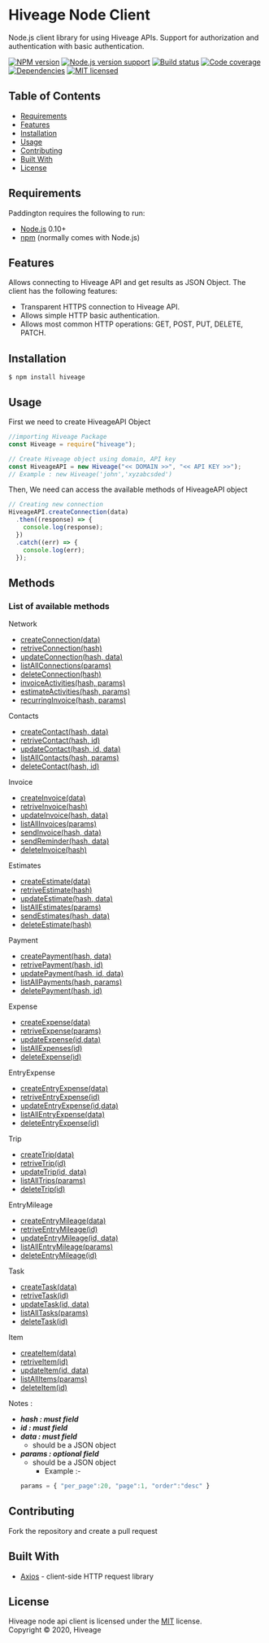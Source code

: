 # Hiveage Node Client

Node.js client library for using Hiveage APIs. Support for authorization and authentication with basic authentication.

[![NPM version][shield-npm]](#)
[![Node.js version support][shield-node]](#)
[![Build status][shield-build]](#)
[![Code coverage][shield-coverage]](#)
[![Dependencies][shield-dependencies]](#)
[![MIT licensed][shield-license]](#)

## Table of Contents

- [Requirements](#requirements)
- [Features](#Features)
- [Installation](#installation)
- [Usage](#usage)
- [Contributing](#contributing)
- [Built With](#built-with)
- [License](#license)

## Requirements

Paddington requires the following to run:

- [Node.js][node] 0.10+
- [npm][npm] (normally comes with Node.js)

## Features

Allows connecting to Hiveage API and get results as JSON Object. The client has the following features:

- Transparent HTTPS connection to Hiveage API.
- Allows simple HTTP basic authentication.
- Allows most common HTTP operations: GET, POST, PUT, DELETE, PATCH.

## Installation

```console
$ npm install hiveage
```

## Usage

First we need to create HiveageAPI Object

```js
//importing Hiveage Package
const Hiveage = require("hiveage");

// Create Hiveage object using domain, API key
const HiveageAPI = new Hiveage("<< DOMAIN >>", "<< API KEY >>");
// Example : new Hiveage('john','xyzabcsded')
```

Then, We need can access the available methods of HiveageAPI object

```js
// Creating new connection
HiveageAPI.createConnection(data)
  .then((response) => {
    console.log(response);
  })
  .catch((err) => {
    console.log(err);
  });
```

## Methods

### List of available methods


Network

- [createConnection(data)](https://github.com/hiveage/api-nodejs-sdk/blob/master/README/NETWORK.MD#create-a-new-connection)
- [retriveConnection(hash)](https://github.com/hiveage/api-nodejs-sdk/blob/master/README/NETWORK.MD#retrieve-a-connection)
- [updateConnection(hash, data)](https://github.com/hiveage/api-nodejs-sdk/blob/master/README/NETWORK.MD#update-a-connection)
- [listAllConnections(params)](https://github.com/hiveage/api-nodejs-sdk/blob/master/README/NETWORK.MD#delete-a-connection)
- [deleteConnection(hash)](https://github.com/hiveage/api-nodejs-sdk/blob/master/README/NETWORK.MD#list-all-connections)
- [invoiceActivities(hash, params)](https://github.com/hiveage/api-nodejs-sdk/blob/master/README/NETWORK.MD#invoice-activities) 
- [estimateActivities(hash, params)](https://github.com/hiveage/api-nodejs-sdk/blob/master/README/NETWORK.MD#estimate-activities) 
- [recurringInvoice(hash, params)](https://github.com/hiveage/api-nodejs-sdk/blob/master/README/NETWORK.MD#recurring-invoice-activities)

Contacts

- [createContact(hash, data)](https://github.com/hiveage/api-nodejs-sdk/blob/master/README/CONTACT.MD#create-a-new-contact)
- [retriveContact(hash, id)](https://github.com/hiveage/api-nodejs-sdk/blob/master/README/CONTACT.MD#retrieve-a-contact)
- [updateContact(hash, id, data)](https://github.com/hiveage/api-nodejs-sdk/blob/master/README/CONTACT.MD#update-a-contact)
- [listAllContacts(hash, params)](https://github.com/hiveage/api-nodejs-sdk/blob/master/README/CONTACT.MD#list-all-contacts)
- [deleteContact(hash, id)](https://github.com/hiveage/api-nodejs-sdk/blob/master/README/CONTACT.MD#delete-a-contact)

Invoice

- [createInvoice(data)](https://github.com/hiveage/api-nodejs-sdk/blob/master/README/INVOICE.MD#create-a-invoice)
- [retriveInvoice(hash)](https://github.com/hiveage/api-nodejs-sdk/blob/master/README/INVOICE.MD#retrieve-an-invoice)
- [updateInvoice(hash, data)](https://github.com/hiveage/api-nodejs-sdk/blob/master/README/INVOICE.MD#update-an-invoice)
- [listAllInvoices(params)](https://github.com/hiveage/api-nodejs-sdk/blob/master/README/INVOICE.MD#list-all-invoices)
- [sendInvoice(hash, data)](https://github.com/hiveage/api-nodejs-sdk/blob/master/README/INVOICE.MD#send-invoice) 
- [sendReminder(hash, data)](https://github.com/hiveage/api-nodejs-sdk/blob/master/README/INVOICE.MD#send-invoice-reminder)
- [deleteInvoice(hash)](https://github.com/hiveage/api-nodejs-sdk/blob/master/README/INVOICE.MD#delete-an-invoice)

Estimates

- [createEstimate(data)](https://github.com/hiveage/api-nodejs-sdk/blob/master/README/ESTIMATE.MD#create-a-new-estimate)
- [retriveEstimate(hash)](https://github.com/hiveage/api-nodejs-sdk/blob/master/README/ESTIMATE.MD#retrieve-an-estimate)
- [updateEstimate(hash, data)](https://github.com/hiveage/api-nodejs-sdk/blob/master/README/ESTIMATE.MD#update-an-estimate)
- [listAllEstimates(params)](https://github.com/hiveage/api-nodejs-sdk/blob/master/README/ESTIMATE.MD#list-all-estimates)
- [sendEstimates(hash, data)](https://github.com/hiveage/api-nodejs-sdk/blob/master/README/ESTIMATE.MD#send-estimate)
- [deleteEstimate(hash)](https://github.com/hiveage/api-nodejs-sdk/blob/master/README/ESTIMATE.MD#delete-an-estimate)

Payment

- [createPayment(hash, data)](https://github.com/hiveage/api-nodejs-sdk/blob/master/README/PAYMENT.MD#create-a-new-payment)
- [retrivePayment(hash, id)](https://github.com/hiveage/api-nodejs-sdk/blob/master/README/PAYMENT.MD#retrieve-a-payment)
- [updatePayment(hash, id, data)](https://github.com/hiveage/api-nodejs-sdk/blob/master/README/PAYMENT.MD#update-a-payment)
- [listAllPayments(hash, params)](https://github.com/hiveage/api-nodejs-sdk/blob/master/README/PAYMENT.MD#list-all-payments)
- [deletePayment(hash, id)](https://github.com/hiveage/api-nodejs-sdk/blob/master/README/PAYMENT.MD#delete-a-payment)

Expense

- [createExpense(data)](https://github.com/hiveage/api-nodejs-sdk/blob/master/README/EXPENSE.MD#create-a-new-expense)
- [retriveExpense(params)](https://github.com/hiveage/api-nodejs-sdk/blob/master/README/EXPENSE.MD#retrieve-an-expense)
- [updateExpense(id,data)](https://github.com/hiveage/api-nodejs-sdk/blob/master/README/EXPENSE.MD#update-an-expense)
- [listAllExpenses(id)](https://github.com/hiveage/api-nodejs-sdk/blob/master/README/EXPENSE.MD#list-all-expenses)
- [deleteExpense(id)](https://github.com/hiveage/api-nodejs-sdk/blob/master/README/EXPENSE.MD#delete-an-expense)

EntryExpense

- [createEntryExpense(data)](https://github.com/hiveage/api-nodejs-sdk/blob/master/README/ENTRYEXPENSE.MD#create-a-new-expenseentry)
- [retriveEntryExpense(id)](https://github.com/hiveage/api-nodejs-sdk/blob/master/README/ENTRYEXPENSE.MD#retrieve-an-expenseentry)
- [updateEntryExpense(id,data)](https://github.com/hiveage/api-nodejs-sdk/blob/master/README/ENTRYEXPENSE.MD#update-an-expenseentry)
- [listAllEntryExpense(data)](https://github.com/hiveage/api-nodejs-sdk/blob/master/README/ENTRYEXPENSE.MD#list-all-expensesentries)
- [deleteEntryExpense(id)](https://github.com/hiveage/api-nodejs-sdk/blob/master/README/ENTRYEXPENSE.MD#delete-an-expenseentry)

Trip

- [createTrip(data)](https://github.com/hiveage/api-nodejs-sdk/blob/master/README/TRIP.MD#create-a-new-trip)
- [retriveTrip(id)](https://github.com/hiveage/api-nodejs-sdk/blob/master/README/TRIP.MD#retrieve-a-trip)
- [updateTrip(id, data)](https://github.com/hiveage/api-nodejs-sdk/blob/master/README/TRIP.MD#update-a-trip)
- [listAllTrips(params)](https://github.com/hiveage/api-nodejs-sdk/blob/master/README/TRIP.MD#list-all-trips)
- [deleteTrip(id)](https://github.com/hiveage/api-nodejs-sdk/blob/master/README/TRIP.MD#delete-a-trip)

EntryMileage

- [createEntryMileage(data)](https://github.com/hiveage/api-nodejs-sdk/blob/master/README/TASK.MD#create-a-new-mileageentry)
- [retriveEntryMileage(id)](https://github.com/hiveage/api-nodejs-sdk/blob/master/README/TASK.MD#retrieve-a-mileageentry)
- [updateEntryMileage(id, data)](https://github.com/hiveage/api-nodejs-sdk/blob/master/README/TASK.MD#update-a-mileageentry)
- [listAllEntryMileage(params)](https://github.com/hiveage/api-nodejs-sdk/blob/master/README/TASK.MD#list-all-mileageentries)
- [deleteEntryMileage(id)](https://github.com/hiveage/api-nodejs-sdk/blob/master/README/TASK.MD#delete-a-mileageentry)

Task

- [createTask(data)](https://github.com/hiveage/api-nodejs-sdk/blob/master/README/TASK.MD#create-a-new-task)
- [retriveTask(id)](https://github.com/hiveage/api-nodejs-sdk/blob/master/README/TASK.MD#retrieve-a-task)
- [updateTask(id, data)](https://github.com/hiveage/api-nodejs-sdk/blob/master/README/TASK.MD#update-a-task)
- [listAllTasks(params)](https://github.com/hiveage/api-nodejs-sdk/blob/master/README/TASK.MD#list-all-task)
- [deleteTask(id)](https://github.com/hiveage/api-nodejs-sdk/blob/master/README/TASK.MD#delete-a-task)

Item
- [createItem(data)](https://github.com/hiveage/api-nodejs-sdk/blob/master/README/ITEM.MD#create-a-new-item)
- [retriveItem(id)](https://github.com/hiveage/api-nodejs-sdk/blob/master/README/ITEM.MD#retrieve-an-item)
- [updateItem(id, data)](https://github.com/hiveage/api-nodejs-sdk/blob/master/README/ITEM.MD#update-an-item)
- [listAllItems(params)](https://github.com/hiveage/api-nodejs-sdk/blob/master/README/ITEM.MD#list-all-items)
- [deleteItem(id)](https://github.com/hiveage/api-nodejs-sdk/blob/master/README/ITEM.MD#delete-an-item)

Notes : 
- ***hash : must field***
- ***id : must field***
- ***data : must field***
  - should be a JSON object
- ***params : optional field***
  - should be a JSON object
    - Example :-
  ```js
  params = { "per_page":20, "page":1, "order":"desc" }
  ```
  
## Contributing
  Fork the repository and create a pull request

## Built With

- [Axios](https://github.com/axios/axios) - client-side HTTP request library

## License

Hiveage node api client is licensed under the [MIT](#) license.  
Copyright &copy; 2020, Hiveage

[node]: https://nodejs.org/
[npm]: https://www.npmjs.com/
[shield-coverage]: https://img.shields.io/badge/coverage-100%25-brightgreen.svg
[shield-dependencies]: https://img.shields.io/badge/dependencies-up%20to%20date-brightgreen.svg
[shield-license]: https://img.shields.io/badge/license-MIT-blue.svg
[shield-node]: https://img.shields.io/badge/node.js%20support-0.10–5-brightgreen.svg
[shield-npm]: https://img.shields.io/badge/npm-v1.0.0-blue.svg
[shield-build]: https://img.shields.io/badge/build-passing-brightgreen.svg
